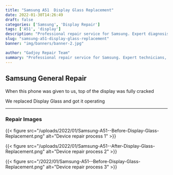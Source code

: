 ```yaml
---
title: "Samsung A51  Display Glass Replacement"
date: 2022-01-30T14:26:49
draft: false
categories: ['Samsung', 'Display Repair']
tags: ['A51', 'display']
description: "Professional repair service for Samsung. Expert diagnosis and quality repairs in Bangalore."
slug: "samsung-a51-display-glass-replacement"
banner: "img/banners/banner-2.jpg"

author: "Gadjoy Repair Team"
summary: "Professional repair service for Samsung. Expert technicians, quality parts, warranty included."
---
```


## Samsung General Repair

#### 

#### 

When this phone was given to us, top of the display was fully cracked

We replaced Display Glass and got it operating

---

### Repair Images

{{< figure src="/uploads/2022/01/Samsung-A51--Before-Display-Glass-Replacement.png" alt="Device repair process 1" >}}

{{< figure src="/uploads/2022/01/Samsung-A51--After-Display-Glass-Replacement.png" alt="Device repair process 2" >}}

{{< figure src="/2022/01/Samsung-A51--Before-Display-Glass-Replacement.png" alt="Device repair process 3" >}}

